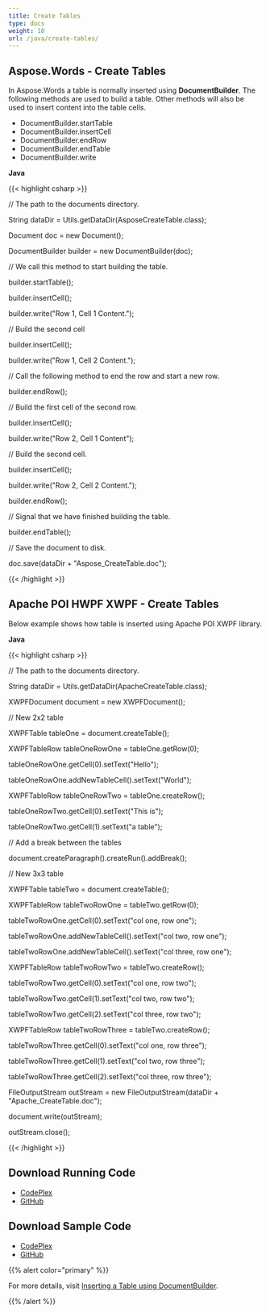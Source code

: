 ```yaml
---
title: Create Tables
type: docs
weight: 10
url: /java/create-tables/
---
```


## **Aspose.Words - Create Tables**
In Aspose.Words a table is normally inserted using **DocumentBuilder**. The following methods are used to build a table. Other methods will also be used to insert content into the table cells.

- DocumentBuilder.startTable
- DocumentBuilder.insertCell
- DocumentBuilder.endRow
- DocumentBuilder.endTable
- DocumentBuilder.write

**Java**

{{< highlight csharp >}}

 // The path to the documents directory.

String dataDir = Utils.getDataDir(AsposeCreateTable.class);

Document doc = new Document();

DocumentBuilder builder = new DocumentBuilder(doc);

// We call this method to start building the table.

builder.startTable();

builder.insertCell();

builder.write("Row 1, Cell 1 Content.");

// Build the second cell

builder.insertCell();

builder.write("Row 1, Cell 2 Content.");

// Call the following method to end the row and start a new row.

builder.endRow();

// Build the first cell of the second row.

builder.insertCell();

builder.write("Row 2, Cell 1 Content");

// Build the second cell.

builder.insertCell();

builder.write("Row 2, Cell 2 Content.");

builder.endRow();

// Signal that we have finished building the table.

builder.endTable();

// Save the document to disk.

doc.save(dataDir + "Aspose_CreateTable.doc");

{{< /highlight >}}
## **Apache POI HWPF XWPF - Create Tables**
Below example shows how table is inserted using Apache POI XWPF library.

**Java**

{{< highlight csharp >}}

 // The path to the documents directory.

String dataDir = Utils.getDataDir(ApacheCreateTable.class);

XWPFDocument document = new XWPFDocument();

// New 2x2 table

XWPFTable tableOne = document.createTable();

XWPFTableRow tableOneRowOne = tableOne.getRow(0);

tableOneRowOne.getCell(0).setText("Hello");

tableOneRowOne.addNewTableCell().setText("World");

XWPFTableRow tableOneRowTwo = tableOne.createRow();

tableOneRowTwo.getCell(0).setText("This is");

tableOneRowTwo.getCell(1).setText("a table");

// Add a break between the tables

document.createParagraph().createRun().addBreak();

// New 3x3 table

XWPFTable tableTwo = document.createTable();

XWPFTableRow tableTwoRowOne = tableTwo.getRow(0);

tableTwoRowOne.getCell(0).setText("col one, row one");

tableTwoRowOne.addNewTableCell().setText("col two, row one");

tableTwoRowOne.addNewTableCell().setText("col three, row one");

XWPFTableRow tableTwoRowTwo = tableTwo.createRow();

tableTwoRowTwo.getCell(0).setText("col one, row two");

tableTwoRowTwo.getCell(1).setText("col two, row two");

tableTwoRowTwo.getCell(2).setText("col three, row two");

XWPFTableRow tableTwoRowThree = tableTwo.createRow();

tableTwoRowThree.getCell(0).setText("col one, row three");

tableTwoRowThree.getCell(1).setText("col two, row three");

tableTwoRowThree.getCell(2).setText("col three, row three");

FileOutputStream outStream = new FileOutputStream(dataDir + "Apache_CreateTable.doc");

document.write(outStream);

outStream.close();

{{< /highlight >}}
## **Download Running Code**
- [CodePlex](https://asposewordsjavaapachepoi.codeplex.com/releases/view/618321)
- [GitHub](https://github.com/aspose-words/Aspose.Words-for-Java/releases/tag/Aspose.Words_Java_for_Apache_POI_WP-v1.0.0)
## **Download Sample Code**
- [CodePlex](https://asposewordsjavaapachepoi.codeplex.com/SourceControl/latest#src/main/java/com/aspose/words/examples/featurescomparison/tables/)
- [GitHub](https://github.com/aspose-words/Aspose.Words-for-Java/tree/master/Plugins/Aspose_Words_for_Apache_POI/src/main/java/com/aspose/words/examples/featurescomparison/tables)

{{% alert color="primary" %}} 

For more details, visit [Inserting a Table using DocumentBuilder](/words/java/use-documentbuilder-to-insert-document-elements/#usedocumentbuildertoinsertdocumentelements-insertingatable).

{{% /alert %}}
